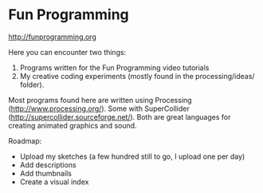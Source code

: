 # Fun Programming 

http://funprogramming.org

Here you can encounter two things:

1. Programs written for the Fun Programming video tutorials
2. My creative coding experiments (mostly found in the processing/ideas/ folder).

Most programs found here are written using Processing (http://www.processing.org/).
Some with SuperCollider (http://supercollider.sourceforge.net/).
Both are great languages for creating animated graphics and sound.

Roadmap:

- Upload my sketches (a few hundred still to go, I upload one per day)
- Add descriptions
- Add thumbnails 
- Create a visual index


